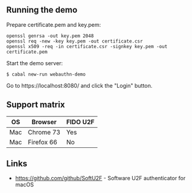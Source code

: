 Running the demo
----

Prepare certificate.pem and key.pem:

```
openssl genrsa -out key.pem 2048
openssl req -new -key key.pem -out certificate.csr
openssl x509 -req -in certificate.csr -signkey key.pem -out certificate.pem
```

Start the demo server:

```
$ cabal new-run webauthn-demo
```

Go to https://localhost:8080/ and click the "Login" button.

Support matrix
----

| OS  | Browser      | FIDO U2F |
| --- |------------- | -------- |
| Mac | Chrome 73    | Yes      |
| Mac | Firefox 66   | No       |

Links
----

* https://github.com/github/SoftU2F - Software U2F authenticator for macOS
